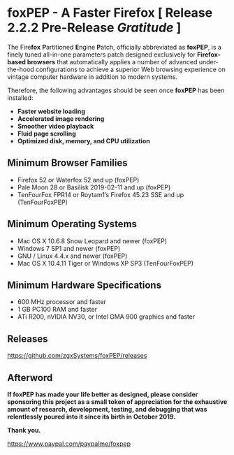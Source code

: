 # foxPEP - A Faster Firefox [ Release 2.2.2 Pre-Release <i>Gratitude</i> ]

The Fire<b>fox</b> <b>P</b>artitioned <b>E</b>ngine <b>P</b>atch, officially abbreviated as <b>foxPEP</b>, is a finely tuned all-in-one parameters patch designed exclusively for <b>Firefox-based browsers</b> that automatically applies a number of advanced under-the-hood configurations to achieve a superior Web browsing experience on vintage computer hardware in addition to modern systems.

Therefore, the following advantages should be seen once <b>foxPEP</b> has been installed:

- <b>Faster website loading</b>
- <b>Accelerated image rendering</b>
- <b>Smoother video playback</b>
- <b>Fluid	page scrolling</b>
- <b>Optimized disk, memory, and CPU utilization</b>


Minimum Browser Families
-

- Firefox 52 or Waterfox 52 and up (foxPEP)
- Pale Moon 28 or Basilisk 2019-02-11 and up (foxPEP)
- TenFourFox FPR14 or Roytam1’s Firefox 45.23 SSE and up (TenFourFoxPEP)


Minimum Operating Systems
-

- Mac OS X 10.6.8 Snow Leopard and newer (foxPEP)
- Windows 7 SP1 and newer (foxPEP)
- GNU / Linux 4.4.x and newer (foxPEP)
- Mac OS X 10.4.11 Tiger or Windows XP SP3 (TenFourFoxPEP)

Minimum Hardware Specifications
-

- 600 MHz processor and faster
- 1 GB PC100 RAM and faster
- ATi R200, nVIDIA NV30, or Intel GMA 900 graphics and faster


Releases
-

https://github.com/zgxSystems/foxPEP/releases


Afterword
-

<b>If foxPEP has made your life better as designed, please consider sponsoring this project as a small token of appreciation for the exhaustive amount of research, development, testing, and debugging that was relentlessly poured into it since its birth in October 2019.</b>

<b>Thank you.</b>

https://www.paypal.com/paypalme/foxpep
